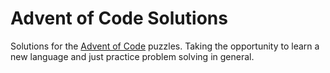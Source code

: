 # Advent of Code Solutions
Solutions for the [Advent of Code](https://adventofcode.com/) puzzles. Taking the opportunity to learn a new language
and just practice problem solving in general.
